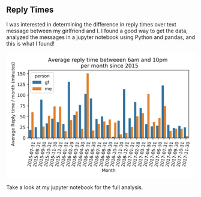 
## Reply Times

I was interested in determining the difference in reply times over text message between my girlfriend and I. I found a good way to get the data, analyzed the messages in a jupyter notebook using Python and pandas, and this is what I found!

![Reply Times!](/replytimes_day.png?raw=True)

Take a look at my jupyter notebook for the full analysis.

